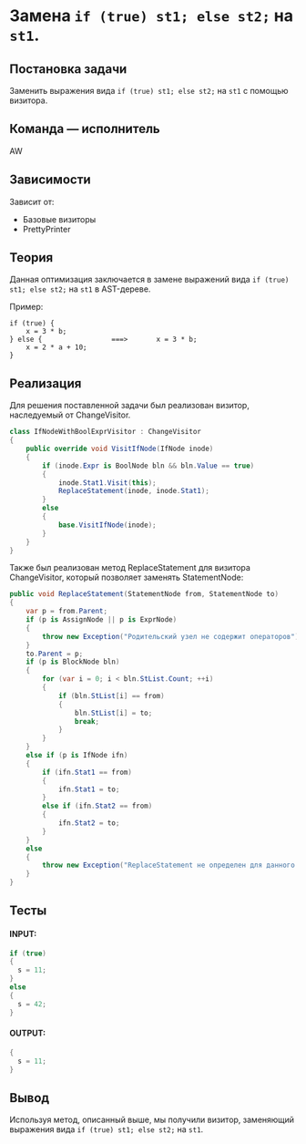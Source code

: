 # Замена `if (true) st1; else st2;` на `st1`.

## Постановка задачи
Заменить выражения вида `if (true) st1; else st2;` на `st1` с помощью визитора.

## Команда — исполнитель
AW

## Зависимости
Зависит от:
- Базовые визиторы
- PrettyPrinter

## Теория
Данная оптимизация заключается в замене выражений вида `if (true) st1; else st2;` на `st1` в AST-дереве.

Пример:
```
if (true) {
    x = 3 * b;
} else {                 ===>       x = 3 * b;
    x = 2 * a + 10;
}
```

## Реализация
Для решения поставленной задачи был реализован визитор, наследуемый от ChangeVisitor.

```csharp
class IfNodeWithBoolExprVisitor : ChangeVisitor
{
    public override void VisitIfNode(IfNode inode)
    {
        if (inode.Expr is BoolNode bln && bln.Value == true)
        {
            inode.Stat1.Visit(this);
            ReplaceStatement(inode, inode.Stat1);
        }
        else
        {
            base.VisitIfNode(inode);
        }
    }
}
```

Также был реализован метод ReplaceStatement для визитора ChangeVisitor, который позволяет заменять StatementNode:

```csharp
public void ReplaceStatement(StatementNode from, StatementNode to)
{
    var p = from.Parent;
    if (p is AssignNode || p is ExprNode)
    {
        throw new Exception("Родительский узел не содержит операторов");
    }
    to.Parent = p;
    if (p is BlockNode bln)
    {
        for (var i = 0; i < bln.StList.Count; ++i)
        {
            if (bln.StList[i] == from)
            {
                bln.StList[i] = to;
                break;
            }
        }
    }
    else if (p is IfNode ifn)
    {
        if (ifn.Stat1 == from)
        {
            ifn.Stat1 = to;
        }
        else if (ifn.Stat2 == from)
        {
            ifn.Stat2 = to;
        }
    }
    else
    {
        throw new Exception("ReplaceStatement не определен для данного типа узла");
    }
}
```

## Тесты
#### INPUT: 
```csharp
if (true)
{
  s = 11;
}
else
{
  s = 42;
}
```
#### OUTPUT:
```csharp
{
  s = 11;
}
```
## Вывод
Используя метод, описанный выше, мы получили визитор, заменяющий выражения вида `if (true) st1; else st2;` на `st1`.
